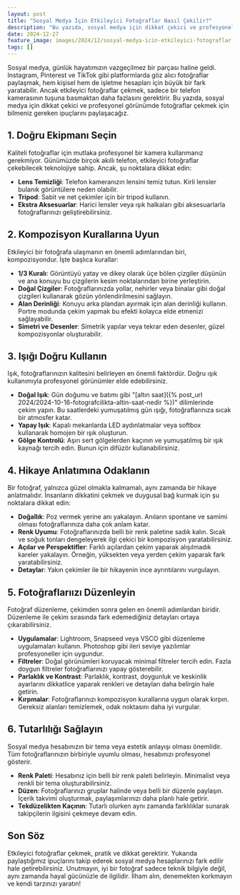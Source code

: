 ```yaml
---
layout: post
title: "Sosyal Medya İçin Etkileyici Fotoğraflar Nasıl Çekilir?"
description: "Bu yazıda, sosyal medya için dikkat çekici ve profesyonel görünümde fotoğraflar çekmek için bilmeniz gereken ipuçlarını paylaşacağız."
date: 2024-12-27
feature_image: images/2024/12/sosyal-medya-icin-etkileyici-fotograflar-nasil-cekilir.jpg
tags: []
---
```


Sosyal medya, günlük hayatımızın vazgeçilmez bir parçası haline geldi. Instagram, Pinterest ve TikTok gibi platformlarda göz alıcı fotoğraflar paylaşmak, hem kişisel hem de işletme hesapları için büyük bir fark yaratabilir. Ancak etkileyici fotoğraflar çekmek, sadece bir telefon kamerasının tuşuna basmaktan daha fazlasını gerektirir. Bu yazıda, sosyal medya için dikkat çekici ve profesyonel görünümde fotoğraflar çekmek için bilmeniz gereken ipuçlarını paylaşacağız.

<!--more-->

## 1. Doğru Ekipmanı Seçin

Kaliteli fotoğraflar için mutlaka profesyonel bir kamera kullanmanız gerekmiyor. Günümüzde birçok akıllı telefon, etkileyici fotoğraflar çekebilecek teknolojiye sahip. Ancak, şu noktalara dikkat edin:

- **Lens Temizliği**: Telefon kameranızın lensini temiz tutun. Kirli lensler bulanık görüntülere neden olabilir.
- **Tripod**: Sabit ve net çekimler için bir tripod kullanın.
- **Ekstra Aksesuarlar**: Harici lensler veya ışık halkaları gibi aksesuarlarla fotoğraflarınızı geliştirebilirsiniz.

## 2. Kompozisyon Kurallarına Uyun

Etkileyici bir fotoğrafa ulaşmanın en önemli adımlarından biri, kompozisyondur. İşte başlıca kurallar:

- **1/3 Kuralı**: Görüntüyü yatay ve dikey olarak üçe bölen çizgiler düşünün ve ana konuyu bu çizgilerin kesim noktalarından birine yerleştirin.
- **Doğal Çizgiler**: Fotoğraflarınızda yollar, nehirler veya binalar gibi doğal çizgileri kullanarak gözün yönlendirilmesini sağlayın.
- **Alan Derinliği**: Konuyu arka plandan ayırmak için alan derinliği kullanın. Portre modunda çekim yapmak bu efekti kolayca elde etmenizi sağlayabilir.
- **Simetri ve Desenler**: Simetrik yapılar veya tekrar eden desenler, güzel kompozisyonlar oluşturabilir.

## 3. Işığı Doğru Kullanın

Işık, fotoğraflarınızın kalitesini belirleyen en önemli faktördür. Doğru ışık kullanımıyla profesyonel görünümler elde edebilirsiniz.

- **Doğal Işık**: Gün doğumu ve batımı gibi "[altın saat]({% post_url 2024/2024-10-16-fotografcilikta-altin-saat-nedir %})" dilimlerinde çekim yapın. Bu saatlerdeki yumuşatılmış gün ışığı, fotoğraflarınıza sıcak bir atmosfer katar.
- **Yapay Işık**: Kapalı mekanlarda LED aydınlatmalar veya softbox kullanarak homojen bir ışık oluşturun.
- **Gölge Kontrolü**: Aşırı sert gölgelerden kaçının ve yumuşatılmış bir ışık kaynağı tercih edin. Bunun için difüzör kullanabilirsiniz.

## 4. Hikaye Anlatımına Odaklanın

Bir fotoğraf, yalnızca güzel olmakla kalmamalı, aynı zamanda bir hikaye anlatmalıdır. İnsanların dikkatini çekmek ve duygusal bağ kurmak için şu noktalara dikkat edin:

- **Doğallık**: Poz vermek yerine anı yakalayın. Anıların spontane ve samimi olması fotoğraflarınıza daha çok anlam katar.
- **Renk Uyumu**: Fotoğraflarınızda belli bir renk paletine sadık kalın. Sıcak ve soğuk tonları dengeleyerek ilgi çekici bir kompozisyon yaratabilirsiniz.
- **Açılar ve Perspektifler**: Farklı açılardan çekim yaparak alışılmadık kareler yakalayın. Örneğin, yüksekten veya yerden çekim yaparak fark yaratabilirsiniz.
- **Detaylar**: Yakın çekimler ile bir hikayenin ince ayrıntılarını vurgulayın.

## 5. Fotoğraflarıızı Düzenleyin

Fotoğraf düzenleme, çekimden sonra gelen en önemli adımlardan biridir. Düzenleme ile çekim sırasında fark edemediğiniz detayları ortaya çıkarabilirsiniz.

- **Uygulamalar**: Lightroom, Snapseed veya VSCO gibi düzenleme uygulamaları kullanın. Photoshop gibi ileri seviye yazılımlar profesyoneller için uygundur.
- **Filtreler**: Doğal görünümleri koruyacak minimal filtreler tercih edin. Fazla doygun filtreler fotoğraflarınızı yapay gösterebilir.
- **Parlaklık ve Kontrast**: Parlaklık, kontrast, doygunluk ve keskinlik ayarlarını dikkatlice yaparak renkleri ve detayları daha belirgin hale getirin.
- **Kırpmalar**: Fotoğraflarınızı kompozisyon kurallarına uygun olarak kırpın. Gereksiz alanları temizlemek, odak noktasını daha iyi vurgular.

## 6. Tutarlılığı Sağlayın

Sosyal medya hesabınızın bir tema veya estetik anlayışı olması önemlidir. Tüm fotoğraflarınızın birbiriyle uyumlu olması, hesabınızı profesyonel gösterir.

- **Renk Paleti**: Hesabınız için belli bir renk paleti belirleyin. Minimalist veya renkli bir tema oluşturabilirsiniz.
- **Düzen**: Fotoğraflarınızı gruplar halinde veya belli bir düzenle paylaşın. İçerik takvimi oluşturmak, paylaşımlarınızı daha planlı hale getirir.
- **Tekdüzelikten Kaçının**: Tutarlı olurken aynı zamanda farklılıklar sunarak takipçilerin ilgisini çekmeye devam edin.

## Son Söz

Etkileyici fotoğraflar çekmek, pratik ve dikkat gerektirir. Yukarıda paylaştığımız ipuçlarını takip ederek sosyal medya hesaplarınızı fark edilir hale getirebilirsiniz. Unutmayın, iyi bir fotoğraf sadece teknik bilgiyle değil, aynı zamanda hayal gücünüzle de ilgilidir. İlham alın, denemekten korkmayın ve kendi tarzınızı yaratın!